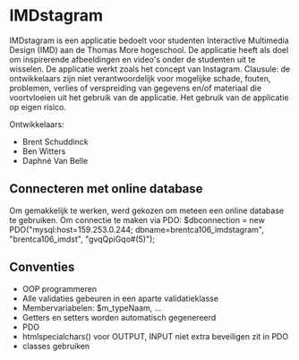 # IMDstagram
IMDstagram is een applicatie bedoelt voor studenten Interactive Multimedia Design (IMD) aan de Thomas More hogeschool. De applicatie heeft als doel om inspirerende afbeeldingen en video's onder de studenten uit te wisselen. De applicatie werkt zoals het concept van Instagram.
Clausule: de ontwikkelaars zijn niet verantwoordelijk voor mogelijke schade, fouten, problemen, verlies of verspreiding van gegevens en/of materiaal die voortvloeien uit het gebruik van de applicatie. Het gebruik van de applicatie op eigen risico.

Ontwikkelaars:
- Brent Schuddinck
- Ben Witters
- Daphné Van Belle

## Connecteren met online database
Om gemakkelijk te werken, werd gekozen om meteen een online database te gebruiken. Om connectie te maken via PDO:
$dbconnection = new PDO("mysql:host=159.253.0.244; dbname=brentca106_imdstagram", "brentca106_imdst", "gvqQpiGqo#(5)");

## Conventies
- OOP programmeren
- Alle validaties gebeuren in een aparte validatieklasse
- Membervariabelen: $m_typeNaam, ...
- Getters en setters worden automatisch gegenereerd
- PDO
- htmlspecialchars() voor OUTPUT, INPUT niet extra beveiligen zit in PDO
- classes gebruiken